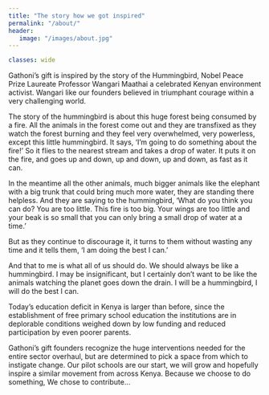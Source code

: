 ```yaml
---
title: "The story how we got inspired"
permalink: "/about/"
header:
   image: "/images/about.jpg"
---
```


```yaml
classes: wide
```

Gathoni’s gift is inspired by the story of the Hummingbird, Nobel Peace Prize Laureate Professor Wangari Maathai a celebrated Kenyan environment activist. Wangari like our founders believed in triumphant courage within a very challenging world.

The story of the hummingbird is about this huge forest being consumed by a fire. All the animals in the forest come out and they are transfixed as they watch the forest burning and they feel very overwhelmed, very powerless, except this little hummingbird. It says, ‘I’m going to do something about the fire!’ So it flies to the nearest stream and takes a drop of water. It puts it on the fire, and goes up and down, up and down, up and down, as fast as it can.

In the meantime all the other animals, much bigger animals like the elephant with a big trunk that could bring much more water, they are standing there helpless. And they are saying to the hummingbird, ‘What do you think you can do? You are too little. This fire is too big. Your wings are too little and your beak is so small that you can only bring a small drop of water at a time.’

But as they continue to discourage it, it turns to them without wasting any time and it tells them, ‘I am doing the best I can.’

And that to me is what all of us should do. We should always be like a hummingbird. I may be insignificant, but I certainly don’t want to be like the animals watching the planet goes down the drain. I will be a hummingbird, I will do the best I can.

Today’s education deficit in Kenya is larger than before, since the establishment of free primary school education the institutions are in deplorable conditions weighed down by low funding and reduced participation by even poorer parents. 

Gathoni’s gift founders recognize the huge interventions needed for the entire sector overhaul, but are determined to pick a space from which to instigate change. Our pilot schools are our start, we will grow and hopefully inspire a similar movement from across Kenya. Because we choose to do something,  We chose to contribute…